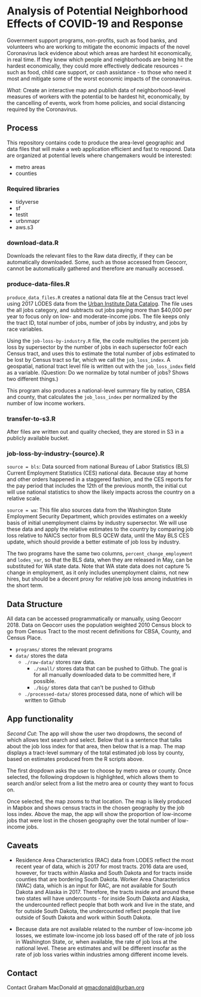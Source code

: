 # Analysis of Potential Neighborhood Effects of COVID-19 and Response

Government support programs, non-profits, such as food banks, and volunteers who are working to mitigate the economic impacts of the novel Coronavirus lack evidence about which areas are hardest hit economically, in real time. If they knew which people and neighborhoods are being hit the hardest economically, they could more effectively dedicate resources - such as food, child care support, or cash assistance - to those who need it most and mitigate some of the worst economic impacts of the coronavirus.

*What*: Create an interactive map and publish data of neighborhood-level measures of workers with the potential to be hardest hit, economically, by the cancelling of events, work from home policies, and social distancing required by the Coronavirus.

## Process

This repository contains code to produce the area-level geographic and data files that will make a web application efficient and fast to respond. Data are organized at potential levels where changemakers would be interested:

- metro areas
- counties

### Required libraries

- tidyverse
- sf
- testit
- urbnmapr
- aws.s3

### download-data.R

Downloads the relevant files to the Raw data directly, if they can be automatically downloaded. Some, such as those accessed from Geocorr, cannot be automatically gathered and therefore are manually accessed.

### produce-data-files.R

`produce_data_files.R` creates a national data file at the Census tract level using 2017 LODES data from the [Urban Institute Data Catalog](https://datacatalog.urban.org/dataset/longitudinal-employer-household-dynamics-origin-destination-employment-statistics-lodes). The file uses the all jobs category, and subtracts out jobs paying more than $40,000 per year to focus only on low- and moderate-income jobs. The file keeps only the tract ID, total number of jobs, number of jobs by industry, and jobs by race variables. 

Using the `job-loss-by-industry.R` file, the code multiplies the percent job loss by supersector by the number of jobs in each supersector fo0r each Census tract, and uses this to estimate the total number of jobs estimated to be lost by Census tract so far, which we call the `job_loss_index`. A geospatial, national tract level file is written out with the `job_loss_index` field as a variable. (Question: Do we normalize by total number of jobs? Shows two different things.)

This program also produces a national-level summary file by nation, CBSA and county, that calculates the `job_loss_index` per normalized by the number of low income workers.

### transfer-to-s3.R

After files are written out and quality checked, they are stored in S3 in a publicly available bucket.
  
### job-loss-by-industry-{source}.R

`source = bls`: Data sourced from national Bureau of Labor Statistics (BLS) Current Employment Statistics (CES) national data. Because stay at home and other orders happened in a staggered fashion, and the CES reports for the pay period that includes the 12th of the previous month, the initial cut will use national statistics to show the likely impacts across the country on a relative scale. 

`source = wa`: This file also sources data from the Washington State Employment Security Department, which provides estimates on a weekly basis of initial unemployment claims by industry supersector. We will use these data and apply the relative estimates to the country by comparing job loss relative to NAICS sector from BLS QCEW data, until the May BLS CES update, which should provide a better estimate of job loss by industry.

The two programs have the same two columns, `percent_change_employment` and `lodes_var`, so that the BLS data, when they are released in May, can be substituted for WA state data. Note that WA state data does not capture % change in employment, as it only includes unemployment claims, not new hires, but should be a decent proxy for relative job loss among industries in the short term.

## Data Structure

All data can be accessed programmatically or manually, using Geocorr 2018. Data on Geocorr uses the population weighted 2010 Census block to go from Census Tract to the most recent definitions for CBSA, County, and Census Place.

- `programs/` stores the relevant programs
- `data/` stores the data
  - `./raw-data/` stores raw data.
    - `./small/` stores data that can be pushed to Github. The goal is for all manually downloaded data to be committed here, if possible.
    - `./big/` stores data that can't be pushed to Github
  - `./processed-data/` stores processed data, none of which will be written to Github

## App functionality

*Second Cut*: The app will show the user two dropdowns, the second of which allows text search and select. Below that is a sentence that talks about the job loss index for that area, then below that is a map. The map displays a tract-level summary of the total estimated job loss by county, based on estimates produced from the R scripts above. 

The first dropdown asks the user to choose by metro area or county. Once selected, the following dropdown is highlighted, which allows them to search and/or select from a list the metro area or county they want to focus on.

Once selected, the map zooms to that location. The map is likely produced in Mapbox and shows census tracts in the chosen geography by the job loss index. Above the map, the app will show the proportion of low-income jobs that were lost in the chosen geography over the total number of low-income jobs.

## Caveats

* Residence Area Characteristics (RAC) data from LODES reflect the most recent year of data, which is 2017 for most tracts. 2016 data are used, however, for tracts within Alaska and South Dakota and for tracts inside counties that are bordering South Dakota. Worker Area Characteristics (WAC) data, which is an input for RAC, are not available for South Dakota and Alaska in 2017. Therefore, the  tracts inside and around these two states will have undercounts - for inside South Dakota and Alaska, the undercounted reflect people that both work and live in the state, and for outside South Dakota, the undercounted reflect people that live outside of South Dakota and work within South Dakota. 

* Because data are not available related to the number of low-income job losses, we estimate low-income job loss based off of the rate of job loss in Washington State, or, when available, the rate of job loss at the national level. These are estimates and will be different insofar as the rate of job loss varies within industries among different income levels. 
  
## Contact

Contact Graham MacDonald at gmacdonald@urban.org